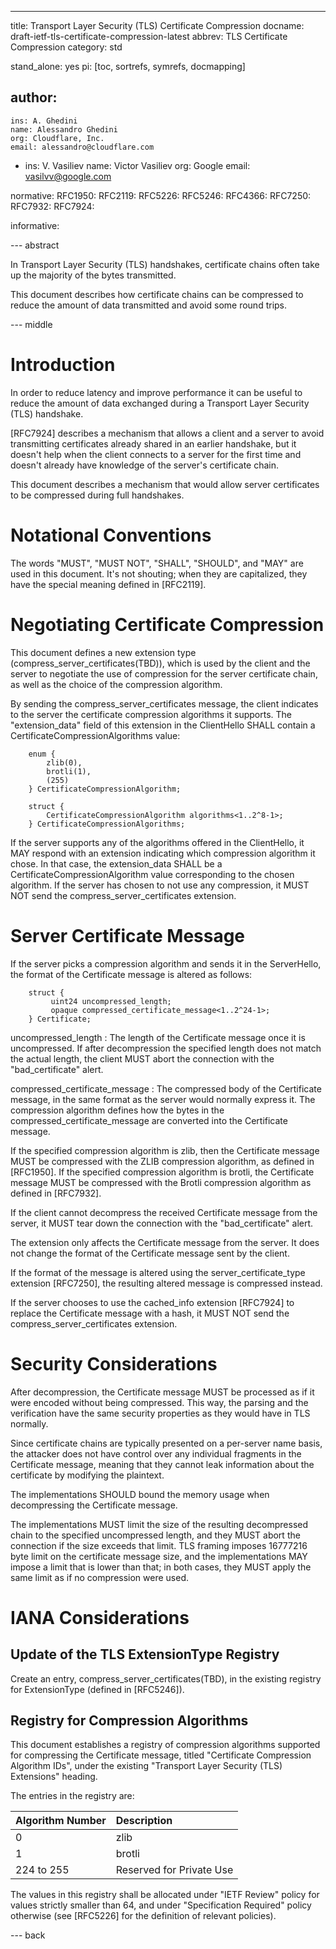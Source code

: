 ---
title: Transport Layer Security (TLS) Certificate Compression
docname: draft-ietf-tls-certificate-compression-latest
abbrev: TLS Certificate Compression
category: std

stand_alone: yes
pi: [toc, sortrefs, symrefs, docmapping]

author:
 -
    ins: A. Ghedini
    name: Alessandro Ghedini
    org: Cloudflare, Inc.
    email: alessandro@cloudflare.com
 -
    ins: V. Vasiliev
    name: Victor Vasiliev
    org: Google
    email: vasilvv@google.com

normative:
  RFC1950:
  RFC2119:
  RFC5226:
  RFC5246:
  RFC4366:
  RFC7250:
  RFC7932:
  RFC7924:

informative:

--- abstract

In Transport Layer Security (TLS) handshakes, certificate chains often take up
the majority of the bytes transmitted.

This document describes how certificate chains can be compressed to reduce the
amount of data transmitted and avoid some round trips.

--- middle

# Introduction

In order to reduce latency and improve performance it can be useful to reduce
the amount of data exchanged during a Transport Layer Security (TLS) handshake.

[RFC7924] describes a mechanism that allows a client and a server to avoid
transmitting certificates already shared in an earlier handshake, but it
doesn't help when the client connects to a server for the first time and
doesn't already have knowledge of the server's certificate chain.

This document describes a mechanism that would allow server certificates to be
compressed during full handshakes.

# Notational Conventions

The words "MUST", "MUST NOT", "SHALL", "SHOULD", and "MAY" are used in this
document.  It's not shouting; when they are capitalized, they have the special
meaning defined in [RFC2119].

# Negotiating Certificate Compression

This document defines a new extension type (compress_server_certificates(TBD)),
which is used by the client and the server to negotiate the use of compression
for the server certificate chain, as well as the choice of the compression
algorithm.

By sending the compress_server_certificates message, the client indicates to the
server the certificate compression algorithms it supports.  The "extension_data"
field of this extension in the ClientHello SHALL contain a
CertificateCompressionAlgorithms value:

~~~
    enum {
        zlib(0),
        brotli(1),
        (255)
    } CertificateCompressionAlgorithm;

    struct {
        CertificateCompressionAlgorithm algorithms<1..2^8-1>;
    } CertificateCompressionAlgorithms;
~~~

If the server supports any of the algorithms offered in the ClientHello, it MAY
respond with an extension indicating which compression algorithm it chose.  In
that case, the extension_data SHALL be a CertificateCompressionAlgorithm value
corresponding to the chosen algorithm.  If the server has chosen to not use any
compression, it MUST NOT send the compress_server_certificates extension.

# Server Certificate Message

If the server picks a compression algorithm and sends it in the ServerHello, the
format of the Certificate message is altered as follows:

~~~
    struct {
         uint24 uncompressed_length;
         opaque compressed_certificate_message<1..2^24-1>;
    } Certificate;
~~~

uncompressed_length
: The length of the Certificate message once it is uncompressed.  If after
  decompression the specified length does not match the actual length, the
  client MUST abort the connection with the "bad_certificate" alert.

compressed_certificate_message
: The compressed body of the Certificate message, in the same format as the
  server would normally express it. The compression algorithm defines how the
  bytes in the compressed_certificate_message are converted into the
  Certificate message.

If the specified compression algorithm is zlib, then the Certificate message
MUST be compressed with the ZLIB compression algorithm, as defined in [RFC1950].
If the specified compression algorithm is brotli, the Certificate message MUST
be compressed with the Brotli compression algorithm as defined in [RFC7932].

If the client cannot decompress the received Certificate message from the
server, it MUST tear down the connection with the "bad_certificate" alert.

The extension only affects the Certificate message from the server.  It does not
change the format of the Certificate message sent by the client.

If the format of the message is altered using the server_certificate_type
extension [RFC7250], the resulting altered message is compressed instead.

If the server chooses to use the cached_info extension [RFC7924] to replace
the Certificate message with a hash, it MUST NOT send the
compress_server_certificates extension.

# Security Considerations

After decompression, the Certificate message MUST be processed as if it were
encoded without being compressed.  This way, the parsing and the verification
have the same security properties as they would have in TLS normally.

Since certificate chains are typically presented on a per-server name basis, the
attacker does not have control over any individual fragments in the Certificate
message, meaning that they cannot leak information about the certificate by
modifying the plaintext.

The implementations SHOULD bound the memory usage when decompressing the
Certificate message.

The implementations MUST limit the size of the resulting decompressed chain to
the specified uncompressed length, and they MUST abort the connection if the
size exceeds that limit.  TLS framing imposes 16777216 byte limit on the
certificate message size, and the implementations MAY impose a limit that is
lower than that; in both cases, they MUST apply the same limit as if no
compression were used.

# IANA Considerations

## Update of the TLS ExtensionType Registry

Create an entry, compress_server_certificates(TBD), in the existing registry for
ExtensionType (defined in [RFC5246]).

## Registry for Compression Algorithms

This document establishes a registry of compression algorithms supported for
compressing the Certificate message, titled "Certificate Compression Algorithm
IDs", under the existing "Transport Layer Security (TLS) Extensions" heading.

The entries in the registry are:

| Algorithm Number | Description              |
|:-----------------|:-------------------------|
| 0                | zlib                     |
| 1                | brotli                   |
| 224 to 255       | Reserved for Private Use |

The values in this registry shall be allocated under "IETF Review" policy for
values strictly smaller than 64, and under "Specification Required" policy
otherwise (see [RFC5226] for the definition of relevant policies).

--- back
